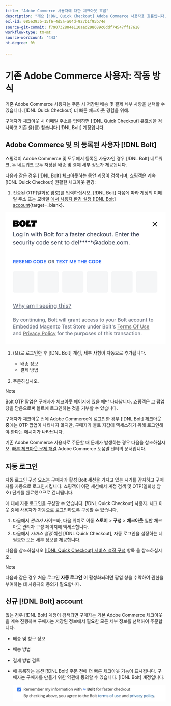 ```yaml
---
title: "Adobe Commerce 사용자에 대한 체크아웃 흐름"
description: "개요 [!DNL Quick Checkout] Adobe Commerce 사용자용 흐름입니다."
exl-id: 085e393b-15f6-4d5a-a04d-927b1f95b74e
source-git-commit: f790732804e110aad298689c0ddf74547ff17618
workflow-type: tm+mt
source-wordcount: '443'
ht-degree: 0%

---
```


# 기존 Adobe Commerce 사용자: 작동 방식

기존 Adobe Commerce 사용자는 주문 시 저장된 배송 및 결제 세부 사항을 선택할 수 있습니다. [!DNL Quick Checkout] 더 빠른 체크아웃 경험을 위해.

구매자가 체크아웃 시 이메일 주소를 입력하면 [!DNL Quick Checkout] 유효성을 검사하고 기존 을(를) 찾습니다 [!DNL Bolt] 계정입니다.

## Adobe Commerce 및 의 등록된 사용자 [!DNL Bolt]

쇼핑객이 Adobe Commerce 및 모두에서 등록된 사용자인 경우 [!DNL Bolt] 네트워크, 두 네트워크 모두 저장된 배송 및 결제 세부 정보가 제공됩니다.

다음과 같은 경우 [!DNL Bolt] 체크아웃하는 동안 계정이 검색되며, 쇼핑객은 계속 [!DNL Quick Checkout] 원활한 체크아웃 환경:

1. 전송된 OTP(일회용 암호)를 입력하십시오. [!DNL Bolt] 다음에 따라 계정의 이메일 주소 또는 모바일 [에서 사용자 환경 설정 [!DNL Bolt] account](https://help.bolt.com/shoppers/account/account-settings/#how-to-set-preferred-login-method){target=_blank}.

![OTP 팝업](assets/new-logo-otp-email.png)

1. (으)로 로그인한 후 [!DNL Bolt] 계정, 세부 사항이 자동으로 추가됩니다.

   - 배송 정보
   - 결제 방법

1. 주문하십시오.

>[!NOTE]
>
> Bolt OTP 팝업은 구매자가 체크아웃 페이지에 있을 때만 나타납니다. 쇼핑객은 그 팝업 창을 닫음으로써 볼트에 로그인하는 것을 거부할 수 있습니다.

구매자가 체크아웃 전에 Adobe Commerce에 로그인한 경우 [!DNL Bolt] 체크아웃 중에는 OTP 팝업이 나타나지 않지만, 구매자가 볼트 지갑에 액세스하기 위해 로그인해야 한다는 메시지가 나타납니다.

기존 Adobe Commerce 사용자로 주문할 때 문제가 발생하는 경우 다음을 참조하십시오. [빠른 체크아웃 문제 해결](https://experienceleague.adobe.com/docs/commerce-knowledge-base/kb/troubleshooting/miscellaneous/quick-checkout-issues.html) Adobe Commerce 도움말 센터의 문서입니다.

## 자동 로그인

자동 로그인 구성 요소는 구매자가 활성 Bolt 세션을 가지고 있는 시기를 감지하고 구매자를 자동으로 로그인시킵니다. 쇼핑객이 이전 세션에서 계정 검색 및 OTP(일회성 암호) 단계를 완료했으므로 건너뜁니다.

에 대해 자동 로그인을 구성할 수 있습니다. [!DNL Quick Checkout] 사용자. 체크 아웃 중에 사용자가 자동으로 로그인하도록 구성할 수 있습니다.

1. 다음에서 _관리자_ 사이드바, 다음 위치로 이동 **스토어** > **구성** > **체크아웃** 일반 체크 아웃 관리자 구성 페이지에 액세스합니다.
1. 다음에서 _서비스 설정_ 섹션 [!DNL Quick Checkout], 자동 로그인을 설정하는 데 필요한 모든 세부 정보를 제공합니다.

다음을 참조하십시오 [[!DNL Quick Checkout] 서비스 설정 구성](../quick-checkout/onboarding.md#configure-service-settings) 항목 을 참조하십시오.

>[!NOTE]
>
> 다음과 같은 경우 처음 로그인 **자동 로그인** 이 활성화되려면 팝업 창을 수락하여 권한을 부여하는 데 사용자의 동의가 필요합니다.

## 신규 [!DNL Bolt] account

없는 경우 [!DNL Bolt] 계정이 검색되면 구매자는 기본 Adobe Commerce 체크아웃을 계속 진행하며 구매자는 저장된 정보에서 필요한 모든 세부 정보를 선택하여 주문합니다.

- 배송 및 청구 정보
- 배송 방법
- 결제 방법 검토
- 에 등록하는 옵션 [!DNL Bolt] 주문 전에 더 빠른 체크아웃 기능이 표시됩니다. 구매자는 구매자를 만들기 위한 약관에 동의할 수 있습니다. [!DNL Bolt] 계정입니다.

   ![기억 [!DNL Bolt]](assets/checkbox-remember-bolt.png)
